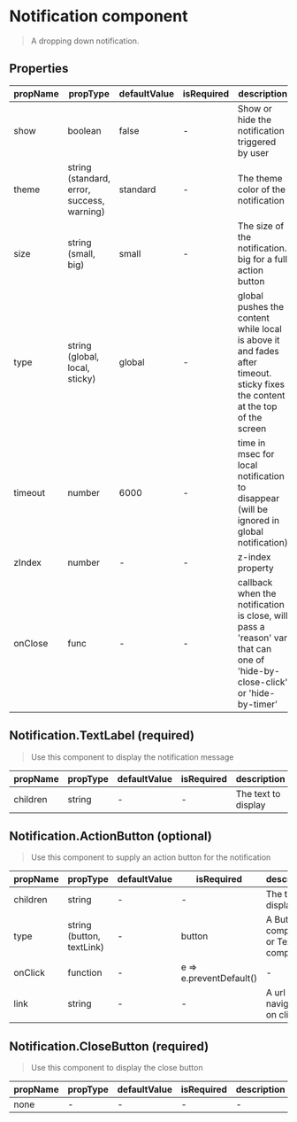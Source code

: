 # Notification component

> A dropping down notification.

## Properties

| propName | propType | defaultValue | isRequired | description |
|----------|----------|--------------|------------|-------------|
| show | boolean | false | - | Show or hide the notification triggered by user |
| theme | string (standard, error, success, warning) | standard | - | The theme color of the notification |
| size | string (small, big) | small | - | The size of the notification. big for a full action button |
| type | string (global, local, sticky) | global | - | global pushes the content while local is above it and fades after timeout. sticky fixes the content at the top of the screen |
| timeout | number | 6000 | - | time in msec for local notification to disappear (will be ignored in global notification) |
| zIndex | number | - | - | z-index property |
| onClose | func | - | - | callback when the notification is close, will pass a 'reason' var that can one of 'hide-by-close-click' or 'hide-by-timer' |  

## Notification.TextLabel (required)
> Use this component to display the notification message

| propName | propType | defaultValue | isRequired | description |
|----------|----------|--------------|------------|-------------|
| children | string | - | - | The text to display |

## Notification.ActionButton (optional)
> Use this component to supply an action button for the notification

| propName | propType | defaultValue | isRequired | description |
|----------|----------|--------------|------------|-------------|
| children | string | - | - | The text to display |
| type | string (button, textLink) | - | button | A Button component or TextLink component |
| onClick | function | - | e => e.preventDefault() | - |
| link | string | - | - | A url to navigate to on click |

## Notification.CloseButton (required)
> Use this component to display the close button

| propName | propType | defaultValue | isRequired | description |
|----------|----------|--------------|------------|-------------|
| none | - | - | - | - |
